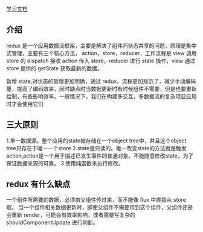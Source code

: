 
[学习文档](https://www.redux.org.cn/)
## 介绍
redux 是一个应用数据流框架，主要是解决了组件间状态共享的问题，原理是集中式管理，主要有三个核心方法，
action，store，reducer，工作流程是 view 调用 store 的 dispatch 接收 action 传入 store，reducer 进行 state 操作，view 通过 store 提供的 getState 获取最新的数据。

新增 state,对状态的管理更加明确，通过 redux，流程更加规范了，减少手动编码量，提高了编码效率，同时缺点时当数据更新时有时候组件不需要，但是也要重新绘制，有些影响效率。一般情况下，我们在构建多交互，多数据流的复杂项目应用时才会使用它们


## 三大原则

1.单一数据源。整个应用的state被存储在一个object tree中，并且这个object tree只存在于唯一一个store
2.state是只读的。唯一改变state的方法就是触发action,action是一个用于描述已发生事件的普通对象。不能随意修改state，为了保证数据来源的可靠。
3.使用纯函数来执行修改。

## redux 有什么缺点
一个组件所需要的数据，必须由父组件传过来，而不能像 flux 中直接从 store 取。
当一个组件相关数据更新时，即使父组件不需要用到这个组件，父组件还是会重新 render，可能会有效率影响，或者需要写复杂的 shouldComponentUpdate 进行判断。